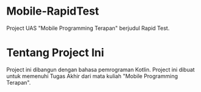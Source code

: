 # Mobile-RapidTest
Project UAS "Mobile Programming Terapan" berjudul Rapid Test.

# Tentang Project Ini
Project ini dibangun dengan bahasa pemrograman Kotlin. Project ini dibuat untuk memenuhi Tugas Akhir dari mata kuliah "Mobile Programming Terapan".
